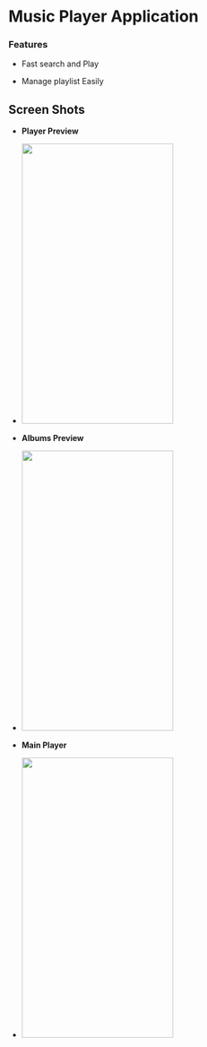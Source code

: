 # Music Player Application

### Features

- Fast search and Play

- Manage playlist Easily


## Screen Shots
  
  
  - **Player Preview**
  - <img src="https://raw.githubusercontent.com/blacpythoz/musik-player/master/screenshots/device-2018-06-22-001146.png" height=500 width=270>


  
  - **Albums Preview**
  - <img src="https://raw.githubusercontent.com/blacpythoz/musik-player/master/screenshots/device-2018-06-22-001229.png" height=500 width=270>
  
  
  - **Main Player**
  - <img src="https://raw.githubusercontent.com/blacpythoz/musik-player/master/screenshots/device-2018-06-22-001500.png" height=500 width=270>
